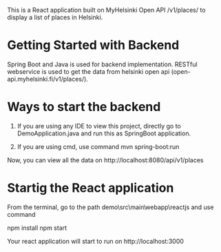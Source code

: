This is a React application built on MyHelsinki Open API /v1/places/ to display a list of places in Helsinki. 

# Getting Started with Backend

Spring Boot and Java is used for backend implementation. RESTful webservice is used to get the data from helsinki open api (open-api.myhelsinki.fi/v1/places/).


# Ways to start the backend

1. If you are using any IDE to view this project, directly go to DemoApplication.java and run this as SpringBoot application.

2. If you are using cmd, use command
mvn spring-boot:run

Now, you can view all the data on http://localhost:8080/api/v1/places

# Startig the React application

From the terminal, go to the path demo\src\main\webapp\reactjs and use command

npm install
npm start

Your react application will start to run on http://localhost:3000